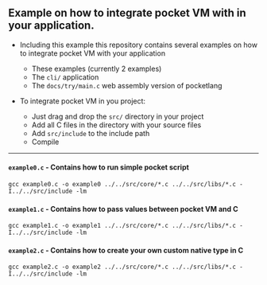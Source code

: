 ## Example on how to integrate pocket VM with in your application.

- Including this example this repository contains several examples on how to
integrate pocket VM with your application
  - These examples (currently 2 examples)
  - The `cli/` application
  - The `docs/try/main.c` web assembly version of pocketlang


- To integrate pocket VM in you project:
  - Just drag and drop the `src/` directory in your project
  - Add all C files in the directory with your source files
  - Add `src/include` to the include path
  - Compile

----

#### `example0.c` - Contains how to run simple pocket script
```
gcc example0.c -o example0 ../../src/core/*.c ../../src/libs/*.c -I../../src/include -lm
```

#### `example1.c` - Contains how to pass values between pocket VM and C
```
gcc example1.c -o example1 ../../src/core/*.c ../../src/libs/*.c -I../../src/include -lm
```

#### `example2.c` - Contains how to create your own custom native type in C
```
gcc example2.c -o example2 ../../src/core/*.c ../../src/libs/*.c -I../../src/include -lm
```

